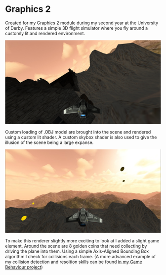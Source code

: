 # Graphics 2
Created for my Graphics 2 module during my second year at the University of Derby. Features a simple 3D flight simulator where you fly around a customly lit and rendered environment.

![Flying Screenshot](https://raw.githubusercontent.com/Hesketh/OpenGLFlightSim/master/screenshots/flying.png)

Custom loading of .OBJ model are brought into the scene and rendered using a custom lit shader. A custom skybox shader is also used to give the illusion of the scene being a large expanse.

![Coin Screenshot](https://raw.githubusercontent.com/Hesketh/OpenGLFlightSim/master/screenshots/coins.png)

To make this renderer slightly more exciting to look at I added a slight game element. Around the scene are 8 golden coins that need collecting by driving the plane into them. Using a simple Axis-Aligned Bounding Box algorithm I check for collisions each frame. (A more advanced example of my collision detection and resoltion skills can be found [in my Game Behaviour project](https://github.com/Hesketh/GameBehaviour))